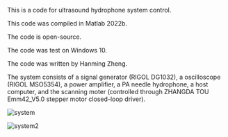 This is a code for ultrasound hydrophone system control.

This code was compiled in Matlab 2022b.

The code is open-source.

The code was test on Windows 10.

The code was written by Hanming Zheng.

The system consists of a signal generator (RIGOL DG1032), a oscilloscope (RIGOL MSO5354), a power amplifier, a PA needle hydrophone, a host computer, and the scanning moter (controlled through ZHANGDA TOU Emm42_V5.0 stepper motor closed-loop driver).

![system](https://github.com/HQArrayLab/Hydrophone_system_control/assets/167310828/1afb11e3-76c0-4998-a075-7fb7bc1991f1)

![system2](https://github.com/HQArrayLab/Hydrophone_system_control/assets/167310828/41dffe0a-9e95-4e46-8540-24e8aaeaef0a)
